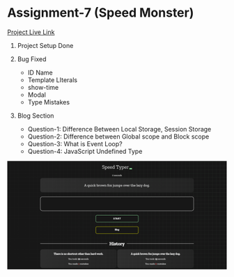 # Assignment-7 (Speed Monster)

[Project Live Link](https://simpletypingspeedtest.netlify.app/)

1. Project Setup Done
1. Bug Fixed

   - ID Name
   - Template LIterals
   - show-time
   - Modal
   - Type Mistakes

1. Blog Section
   - Question-1: Difference Between Local Storage, Session Storage
   - Question-2: Difference between Global scope and Block scope
   - Question-3: What is Event Loop?
   - Question-4: JavaScript Undefined Type

<img src="./images/assignment7.png"
     alt="Assignment-1 Full Website Image"
     style="float: left; margin-right: 10px;" />
